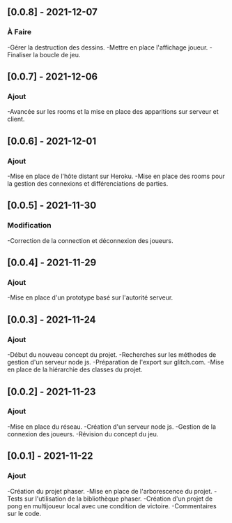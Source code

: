 ## [0.0.8] - 2021-12-07

### À Faire
-Gérer la destruction des dessins.
-Mettre en place l'affichage joueur.
-Finaliser la boucle de jeu.

## [0.0.7] - 2021-12-06
### Ajout
-Avancée sur les rooms et la mise en place des apparitions sur serveur et client.

## [0.0.6] - 2021-12-01
### Ajout
-Mise en place de l'hôte distant sur Heroku.
-Mise en place des rooms pour la gestion des connexions et différenciations de parties.

## [0.0.5] - 2021-11-30
### Modification
-Correction de la connection et déconnexion des joueurs.

## [0.0.4] - 2021-11-29
### Ajout
-Mise en place d'un prototype basé sur l'autorité serveur.

## [0.0.3] - 2021-11-24
### Ajout
-Début du nouveau concept du projet.
-Recherches sur les méthodes de gestion d'un serveur node js.
-Préparation de l'export sur glitch.com.
-Mise en place de la hiérarchie des classes du projet.

## [0.0.2] - 2021-11-23
### Ajout
-Mise en place du réseau.
-Création d'un serveur node js.
-Gestion de la connexion des joueurs.
-Révision du concept du jeu.

## [0.0.1] - 2021-11-22
### Ajout
-Création du projet phaser.
-Mise en place de l'arborescence du projet.
-Tests sur l'utilisation de la bibliothèque phaser.
-Création d'un projet de pong en multijoueur local avec une condition de victoire.
-Commentaires sur le code.